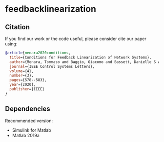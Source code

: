 # feedbacklinearization
## Citation

If you find our work or the code useful, please consider cite our paper using:

```bibtex
@article{menara2020conditions,
  title={Conditions for Feedback Linearization of Network Systems},
  author={Menara, Tommaso and Baggio, Giacomo and Bassett, Danielle S and Pasqualetti, Fabio},
  journal={IEEE Control Systems Letters},
  volume={4},
  number={3},
  pages={578--583},
  year={2020},
  publisher={IEEE}
}
```
## Dependencies

Recommended version:
- Simulink for Matlab
- Matlab 2019a
